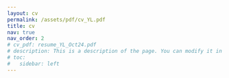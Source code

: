 ```yaml
---
layout: cv
permalink: /assets/pdf/cv_YL.pdf
title: cv
nav: true
nav_order: 2
# cv_pdf: resume_YL_Oct24.pdf
# description: This is a description of the page. You can modify it in '_pages/cv.md'. You can also change or remove the top pdf download button.
# toc:
#   sidebar: left
---
```


